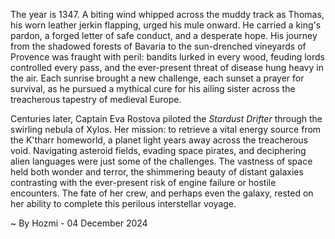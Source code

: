 
The year is 1347.  A biting wind whipped across the muddy track as Thomas, his worn leather jerkin flapping, urged his mule onward.  He carried a king's pardon, a forged letter of safe conduct, and a desperate hope.  His journey from the shadowed forests of Bavaria to the sun-drenched vineyards of Provence was fraught with peril: bandits lurked in every wood, feuding lords controlled every pass, and the ever-present threat of disease hung heavy in the air. Each sunrise brought a new challenge, each sunset a prayer for survival, as he pursued a mythical cure for his ailing sister across the treacherous tapestry of medieval Europe.

Centuries later, Captain Eva Rostova piloted the *Stardust Drifter* through the swirling nebula of Xylos.  Her mission: to retrieve a vital energy source from the K'tharr homeworld, a planet light years away across the treacherous void.  Navigating asteroid fields, evading space pirates, and deciphering alien languages were just some of the challenges.  The vastness of space held both wonder and terror, the shimmering beauty of distant galaxies contrasting with the ever-present risk of engine failure or hostile encounters. The fate of her crew, and perhaps even the galaxy, rested on her ability to complete this perilous interstellar voyage.

~ By Hozmi - 04 December 2024
